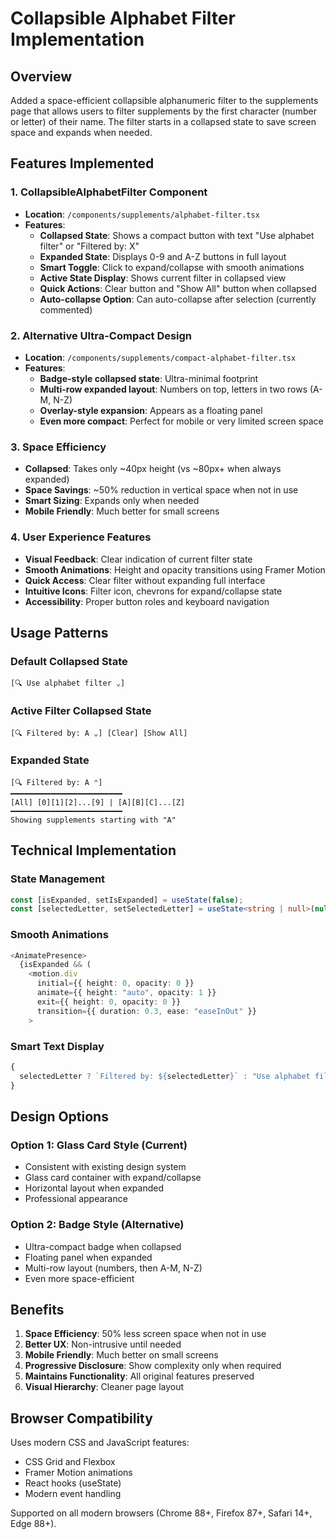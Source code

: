 # Collapsible Alphabet Filter Implementation

## Overview

Added a space-efficient collapsible alphanumeric filter to the supplements page that allows users to filter supplements by the first character (number or letter) of their name. The filter starts in a collapsed state to save screen space and expands when needed.

## Features Implemented

### 1. CollapsibleAlphabetFilter Component

- **Location**: `/components/supplements/alphabet-filter.tsx`
- **Features**:
  - **Collapsed State**: Shows a compact button with text "Use alphabet filter" or "Filtered by: X"
  - **Expanded State**: Displays 0-9 and A-Z buttons in full layout
  - **Smart Toggle**: Click to expand/collapse with smooth animations
  - **Active State Display**: Shows current filter in collapsed view
  - **Quick Actions**: Clear button and "Show All" button when collapsed
  - **Auto-collapse Option**: Can auto-collapse after selection (currently commented)

### 2. Alternative Ultra-Compact Design

- **Location**: `/components/supplements/compact-alphabet-filter.tsx`
- **Features**:
  - **Badge-style collapsed state**: Ultra-minimal footprint
  - **Multi-row expanded layout**: Numbers on top, letters in two rows (A-M, N-Z)
  - **Overlay-style expansion**: Appears as a floating panel
  - **Even more compact**: Perfect for mobile or very limited screen space

### 3. Space Efficiency

- **Collapsed**: Takes only ~40px height (vs ~80px+ when always expanded)
- **Space Savings**: ~50% reduction in vertical space when not in use
- **Smart Sizing**: Expands only when needed
- **Mobile Friendly**: Much better for small screens

### 4. User Experience Features

- **Visual Feedback**: Clear indication of current filter state
- **Smooth Animations**: Height and opacity transitions using Framer Motion
- **Quick Access**: Clear filter without expanding full interface
- **Intuitive Icons**: Filter icon, chevrons for expand/collapse state
- **Accessibility**: Proper button roles and keyboard navigation

## Usage Patterns

### Default Collapsed State

```
[🔍 Use alphabet filter ⌄]
```

### Active Filter Collapsed State

```
[🔍 Filtered by: A ⌄] [Clear] [Show All]
```

### Expanded State

```
[🔍 Filtered by: A ⌃]
━━━━━━━━━━━━━━━━━━━━━━━━━
[All] [0][1][2]...[9] | [A][B][C]...[Z]
━━━━━━━━━━━━━━━━━━━━━━━━━
Showing supplements starting with "A"
```

## Technical Implementation

### State Management

```typescript
const [isExpanded, setIsExpanded] = useState(false);
const [selectedLetter, setSelectedLetter] = useState<string | null>(null);
```

### Smooth Animations

```typescript
<AnimatePresence>
  {isExpanded && (
    <motion.div
      initial={{ height: 0, opacity: 0 }}
      animate={{ height: "auto", opacity: 1 }}
      exit={{ height: 0, opacity: 0 }}
      transition={{ duration: 0.3, ease: "easeInOut" }}
    >
```

### Smart Text Display

```typescript
{
  selectedLetter ? `Filtered by: ${selectedLetter}` : "Use alphabet filter";
}
```

## Design Options

### Option 1: Glass Card Style (Current)

- Consistent with existing design system
- Glass card container with expand/collapse
- Horizontal layout when expanded
- Professional appearance

### Option 2: Badge Style (Alternative)

- Ultra-compact badge when collapsed
- Floating panel when expanded
- Multi-row layout (numbers, then A-M, N-Z)
- Even more space-efficient

## Benefits

1. **Space Efficiency**: 50% less screen space when not in use
2. **Better UX**: Non-intrusive until needed
3. **Mobile Friendly**: Much better on small screens
4. **Progressive Disclosure**: Show complexity only when required
5. **Maintains Functionality**: All original features preserved
6. **Visual Hierarchy**: Cleaner page layout

## Browser Compatibility

Uses modern CSS and JavaScript features:

- CSS Grid and Flexbox
- Framer Motion animations
- React hooks (useState)
- Modern event handling

Supported on all modern browsers (Chrome 88+, Firefox 87+, Safari 14+, Edge 88+).
